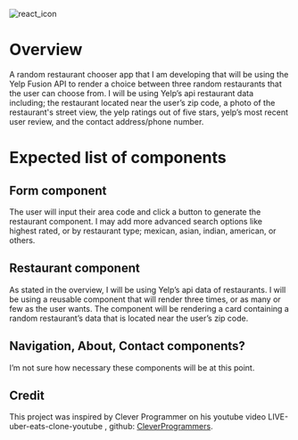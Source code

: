 ![react_icon](https://img.shields.io/badge/Made%20With-ReactNative-red)
# Overview
A random restaurant chooser app that I am developing that will be using the Yelp Fusion API to render a choice between three random restaurants that the user can choose from. I will be using Yelp’s api restaurant data including; the restaurant located near the user’s zip code, a photo of the restaurant's street view, the yelp ratings out of five stars, yelp’s most recent user review, and the contact address/phone number.
# Expected list of components
## Form component
The user will input their area code and click a button to generate the restaurant component. I may add more advanced search options like highest rated, or by restaurant type; mexican, asian, indian, american, or others.
## Restaurant component
As stated in the overview, I will be using Yelp’s api data of restaurants. I will be using a reusable component  that will render three times, or as many or few as the user wants. The component will be rendering a card containing a random restaurant’s data that is located near the user’s zip code.
## Navigation, About, Contact components?
I’m not sure how necessary these components will be at this point.
## Credit
This project was inspired by Clever Programmer on his youtube video LIVE-uber-eats-clone-youtube , github: [CleverProgrammers](https://github.com/CleverProgrammers/LIVE-uber-eats-clone-youtube).
